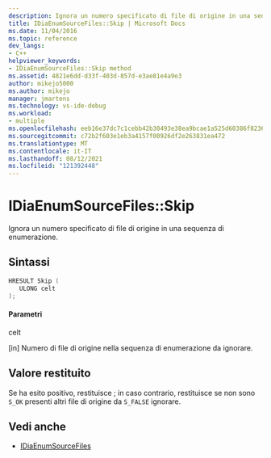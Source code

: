 ```yaml
---
description: Ignora un numero specificato di file di origine in una sequenza di enumerazione.
title: IDiaEnumSourceFiles::Skip | Microsoft Docs
ms.date: 11/04/2016
ms.topic: reference
dev_langs:
- C++
helpviewer_keywords:
- IDiaEnumSourceFiles::Skip method
ms.assetid: 4821e6dd-d33f-403d-857d-e3ae81e4a9e3
author: mikejo5000
ms.author: mikejo
manager: jmartens
ms.technology: vs-ide-debug
ms.workload:
- multiple
ms.openlocfilehash: eeb16e37dc7c1cebb42b30493e38ea9bcae1a525d60386f82366512d7fef6ef8
ms.sourcegitcommit: c72b2f603e1eb3a4157f00926df2e263831ea472
ms.translationtype: MT
ms.contentlocale: it-IT
ms.lasthandoff: 08/12/2021
ms.locfileid: "121392448"
---
```

# <a name="idiaenumsourcefilesskip"></a>IDiaEnumSourceFiles::Skip
Ignora un numero specificato di file di origine in una sequenza di enumerazione.

## <a name="syntax"></a>Sintassi

```C++
HRESULT Skip ( 
   ULONG celt
);
```

#### <a name="parameters"></a>Parametri
 celt

[in] Numero di file di origine nella sequenza di enumerazione da ignorare.

## <a name="return-value"></a>Valore restituito
 Se ha esito positivo, restituisce ; in caso contrario, restituisce se non sono `S_OK` presenti altri file di origine da `S_FALSE` ignorare.

## <a name="see-also"></a>Vedi anche
- [IDiaEnumSourceFiles](../../debugger/debug-interface-access/idiaenumsourcefiles.md)
